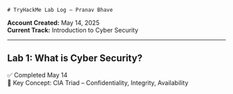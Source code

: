     # TryHackMe Lab Log – Pranav Bhave

**Account Created:** May 14, 2025  
**Current Track:** Introduction to Cyber Security

---

## Lab 1: What is Cyber Security?  
✅ Completed May 14  
📝 Key Concept: CIA Triad – Confidentiality, Integrity, Availability